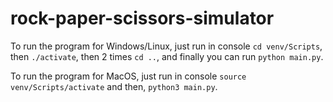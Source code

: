 # rock-paper-scissors-simulator


To run the program for Windows/Linux, just run in console ``` cd venv/Scripts ```, then ``` ./activate ```, then 2 times ``` cd .. ```, and finally you can run ``` python main.py ```. 


To run the program for MacOS, just run in console ``` source venv/Scripts/activate ``` and then, ``` python3 main.py ```. 
 


